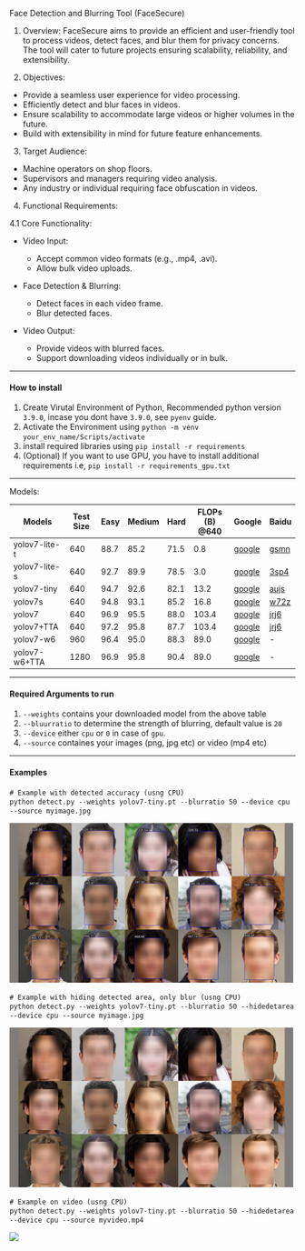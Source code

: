 Face Detection and Blurring Tool (FaceSecure)

1. Overview:
FaceSecure aims to provide an efficient and user-friendly tool to process videos, detect faces, and blur them for privacy concerns. The tool will cater to future projects ensuring scalability, reliability, and extensibility.

2. Objectives:
- Provide a seamless user experience for video processing.
- Efficiently detect and blur faces in videos.
- Ensure scalability to accommodate large videos or higher volumes in the future.
- Build with extensibility in mind for future feature enhancements.

3. Target Audience:
- Machine operators on shop floors.
- Supervisors and managers requiring video analysis.
- Any industry or individual requiring face obfuscation in videos.

4. Functional Requirements:

4.1 Core Functionality:
- Video Input:
  - Accept common video formats (e.g., .mp4, .avi).
  - Allow bulk video uploads.

- Face Detection & Blurring:
  - Detect faces in each video frame.
  - Blur detected faces.

- Video Output:
  - Provide videos with blurred faces.
  - Support downloading videos individually or in bulk.

____

#### How to install
1. Create Virutal Environment of Python, Recommended python version `3.9.0`, incase you dont have `3.9.0`, see `pyenv` guide.
2. Activate the Environment using `python -m venv your_env_name/Scripts/activate`
3. install required libraries using `pip install -r requirements`
4. (Optional) If you want to use GPU, you have to install additional requirements i.e, `pip install -r requirements_gpu.txt` 
_____

Models:

| Models           |  Test Size | Easy  | Medium | Hard  | FLOPs (B) @640 | Google | Baidu |
| -----------------| ---------- | ----- | ------ | ----- | -------------- | ------ | ----- |
| yolov7-lite-t    | 640        | 88.7  | 85.2   | 71.5  |  0.8           | [google](https://drive.google.com/file/d/1HNXd9EdS-BJ4dk7t1xJDFfr1JIHjd5yb/view?usp=sharing) | [gsmn](https://pan.baidu.com/s/1oxlJVveUgHUQs4UiR26aCw) |
| yolov7-lite-s    | 640        | 92.7  | 89.9   | 78.5  |  3.0           | [google](https://drive.google.com/file/d/1MIC5vD4zqRLF_uEZHzjW_f-G3TsfaOAf/view?usp=sharing) | [3sp4](https://pan.baidu.com/s/1f_DD1gZ1AUGLFKHoPNq10Q) |
| yolov7-tiny      | 640        | 94.7  | 92.6   | 82.1  |  13.2          | [google](https://drive.google.com/file/d/1Mona-I4PclJr5mjX1qb8dgDeMpYyBcwM/view?usp=sharing) | [aujs](https://pan.baidu.com/s/1IzHLQc2RbPyuDgEqgY8hUg) |
| yolov7s          | 640        | 94.8  | 93.1   | 85.2  |  16.8          | [google](https://drive.google.com/file/d/1_ZjnNF_JKHVlq41EgEqMoGE2TtQ3SYmZ/view?usp=sharing) | [w72z](https://pan.baidu.com/s/1fZfZTH7qSdN-0zTk5iCcnA) |
| yolov7           | 640        | 96.9  | 95.5   | 88.0  |  103.4         | [google](https://drive.google.com/file/d/1oIaGXFd4goyBvB1mYDK24GLof53H9ZYo/view?usp=sharing) | [jrj6](https://pan.baidu.com/s/1PiEnSaogvjkNvRLHctBz9A) |
| yolov7+TTA       | 640        | 97.2  | 95.8   | 87.7  |  103.4         | [google](https://drive.google.com/file/d/1oIaGXFd4goyBvB1mYDK24GLof53H9ZYo/view?usp=sharing) | [jrj6](https://pan.baidu.com/s/1PiEnSaogvjkNvRLHctBz9A) |
| yolov7-w6        | 960        | 96.4  | 95.0   | 88.3  |  89.0          | [google](https://drive.google.com/file/d/1U_kH7Xa_9-2RK2hnyvsyMLKdYB0h4MJS/view?usp=sharing) | - |
| yolov7-w6+TTA    | 1280       | 96.9  | 95.8   | 90.4  |  89.0          | [google](https://drive.google.com/file/d/1U_kH7Xa_9-2RK2hnyvsyMLKdYB0h4MJS/view?usp=sharing) | - |

_______

#### Required Arguments to run

1. `--weights` contains your downloaded model from the above table
2. `--bluurratio` to determine the strength of blurring, default value is `20`
3. `--device` either `cpu` or `0` in case of `gpu`.
4. `--source` containes your images (png, jpg etc) or video (mp4 etc)

______

#### Examples
    # Example with detected accuracy (usng CPU)
    python detect.py --weights yolov7-tiny.pt --blurratio 50 --device cpu --source myimage.jpg

<img src="https://github.com/FareedKhan-dev/yolov7-face-blur/blob/master/example-1.jpg" width="500"/>
    
    # Example with hiding detected area, only blur (usng CPU)
    python detect.py --weights yolov7-tiny.pt --blurratio 50 --hidedetarea --device cpu --source myimage.jpg

<img src="https://github.com/FareedKhan-dev/yolov7-face-blur/blob/master/example-2.jpg" width="500"/>

    # Example on video (usng CPU)
    python detect.py --weights yolov7-tiny.pt --blurratio 50 --hidedetarea --device cpu --source myvideo.mp4
    
<img src="https://github.com/FareedKhan-dev/yolov7-face-blur/blob/master/example-3.gif" width="500"/>
